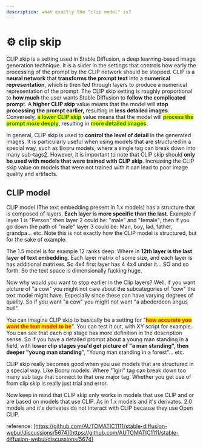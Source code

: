 ```yaml
---
description: what exactly the "clip model" is?
---
```


# ⚙ clip skip

CLIP skip is a setting used in Stable Diffusion, a deep learning-based image generation technique. It is a slider in the settings that controls how early the processing of the prompt by the CLIP network should be stopped. CLIP is a **neural network** that **transforms the prompt text** into a **numerical representation**, which is then fed through layers to produce a numerical representation of the prompt. The CLIP skip setting is roughly proportional to **how much** the user wants Stable Diffusion to **follow the complicated promp**t. A **higher CLIP skip** value means that the model will **stop processing the prompt earlier,** resulting in **less detailed images**. Conversely, <mark style="color:green;">**a lower CLIP skip**</mark> value means that the model will <mark style="color:green;">**process the prompt more deeply**</mark>, resulting in <mark style="color:green;">**more detailed images**</mark>.

In general, CLIP skip is used to **control the level of detail** in the generated images. It is particularly useful when using models that are structured in a special way, such as Booru models, where a single tag can break down into many sub-tags[2](https://github.com/AUTOMATIC1111/stable-diffusion-webui/discussions/5674). However, it is important to note that CLIP skip should **only be used with models that were trained with CLIP skip**. Increasing the CLIP skip value on models that were not trained with it can lead to poor image quality and artifacts.

## CLIP model

CLIP model (The text embedding present in 1.x models) has a structure that is composed of layers. **Each layer is more specific than the last**. Example if layer 1 is "Person" then layer 2 could be: "male" and "female"; then if you go down the path of "male" layer 3 could be: Man, boy, lad, father, grandpa... etc. Note this is not exactly how the CLIP model is structured, but for the sake of example.

The 1.5 model is for example 12 ranks deep. Where in **12th layer is the last layer of text embedding**. Each layer matrix of some size, and each layer is has additional matrixes. So 4x4 first layer has 4 4x4 under it... SO and so forth. So the text space is dimensionally fucking huge.

Now why would you want to stop earlier in the Clip layers? Well, if you want picture of "a cow" you might not care about the subcategories of "cow" the text model might have. Especially since these can have varying degrees of quality. So if you want "a cow" you might not want "a abederdeen angus bull".

You can imagine CLIP skip to basically be a setting for "<mark style="color:red;">**how accurate you want the text model to be**</mark>". You can test it out, with XY script for example. You can see that each clip stage has more definition in the description sense. So if you have a detailed prompt about a young man standing in a field, with **lower clip stages you'd get picture of "a man standing", then deeper "young man standing**", "Young man standing in a forest"... etc.

CLIP skip really becomes good when you use models that are structured in a special way. Like Booru models. Where "1girl" tag can break down too many sub tags that connect to that one major tag. Whether you get use of from clip skip is really just trial and error.

Now keep in mind that CLIP skip only works in models that use CLIP and or are based on models that use CLIP. As in 1.x models and it's derivates. 2.0 models and it's derivates do not interact with CLIP because they use Open CLIP.

reference: [https://github.com/AUTOMATIC1111/stable-diffusion-webui/discussions/5674](https://github.com/AUTOMATIC1111/stable-diffusion-webui/discussions/5674)
